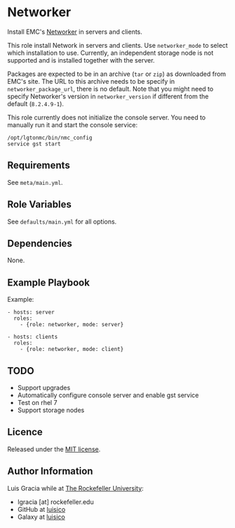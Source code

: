 Networker
=========
Install EMC's [Networker](https://www.emc.com/data-protection/networker.htm) in servers and clients.

This role install Network in servers and clients. Use `networker_mode` to select which installation to use. Currently, an independent storage node is not supported and is installed together with the server.

Packages are expected to be in an archive (`tar` or `zip`) as downloaded from EMC's site. The URL to this archive needs to be specify in `networker_package_url`, there is no default. Note that you might need to specify Networker's version in `networker_version` if different from the default (`8.2.4.9-1`).

This role currently does not initialize the console server. You need to manually run it and start the console service:
```
/opt/lgtonmc/bin/nmc_config
service gst start
```

Requirements
------------
See `meta/main.yml`.

Role Variables
--------------
See `defaults/main.yml` for all options.

Dependencies
------------
None.

Example Playbook
----------------
Example:
```
- hosts: server
  roles:
    - {role: networker, mode: server}

- hosts: clients
  roles:
    - {role: networker, mode: client}
```

TODO
----
- Support upgrades
- Automatically configure console server and enable gst service
- Test on rhel 7
- Support storage nodes

Licence
-------
Released under the [MIT license](https://opensource.org/licenses/MIT).

Author Information
------------------
Luis Gracia while at [The Rockefeller University](https://www.rockefeller.edu):
- lgracia [at] rockefeller.edu
- GitHub at [luisico](https://github.com/luisico)
- Galaxy at [luisico](https://galaxy.ansible.com/luisico)
